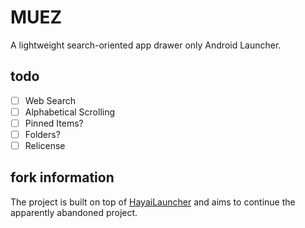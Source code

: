 # MUEZ
A lightweight search-oriented app drawer only Android Launcher.

## todo
- [ ] Web Search
- [ ] Alphabetical Scrolling
- [ ] Pinned Items?
- [ ] Folders?
- [ ] Relicense

## fork information
The project is built on top of [HayaiLauncher](https://github.com/seizonsenryaku/HayaiLauncher/) and aims to continue the apparently abandoned project.
